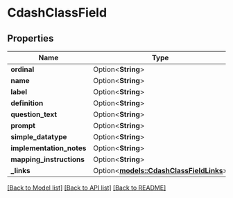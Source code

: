 # CdashClassField

## Properties

Name | Type | Description | Notes
------------ | ------------- | ------------- | -------------
**ordinal** | Option<**String**> |  | [optional]
**name** | Option<**String**> |  | [optional]
**label** | Option<**String**> |  | [optional]
**definition** | Option<**String**> |  | [optional]
**question_text** | Option<**String**> |  | [optional]
**prompt** | Option<**String**> |  | [optional]
**simple_datatype** | Option<**String**> |  | [optional]
**implementation_notes** | Option<**String**> |  | [optional]
**mapping_instructions** | Option<**String**> |  | [optional]
**_links** | Option<[**models::CdashClassFieldLinks**](CdashClassFieldLinks.md)> |  | [optional]

[[Back to Model list]](../README.md#documentation-for-models) [[Back to API list]](../README.md#documentation-for-api-endpoints) [[Back to README]](../README.md)


